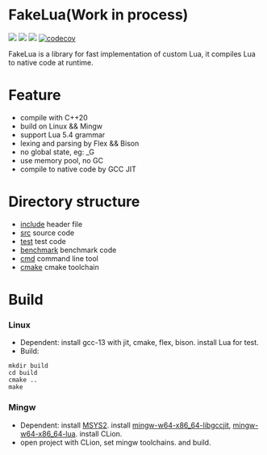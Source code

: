 # FakeLua(Work in process)
[<img src="https://img.shields.io/github/license/esrrhs/fakelua">](https://github.com/esrrhs/fakelua)
[<img src="https://img.shields.io/github/languages/top/esrrhs/fakelua">](https://github.com/esrrhs/fakelua)
[<img src="https://img.shields.io/github/actions/workflow/status/esrrhs/fakelua/build.yml?branch=master">](https://github.com/esrrhs/fakelua/actions)
[![codecov](https://codecov.io/gh/esrrhs/fakelua/graph/badge.svg?token=9ZCUH1Q632)](https://codecov.io/gh/esrrhs/fakelua)

FakeLua is a library for fast implementation of custom Lua, it compiles Lua to native code at runtime.

# Feature
* compile with C++20
* build on Linux && Mingw
* support Lua 5.4 grammar
* lexing and parsing by Flex && Bison
* no global state, eg: _G
* use memory pool, no GC
* compile to native code by GCC JIT

# Directory structure
* [include](./include) header file
* [src](./src) source code
* [test](./test) test code
* [benchmark](./benchmark) benchmark code
* [cmd](./cmd) command line tool
* [cmake](./cmake) cmake toolchain

# Build
### Linux
* Dependent: install gcc-13 with jit, cmake, flex, bison. install Lua for test.
* Build: 
```shell
mkdir build
cd build
cmake ..
make
```

### Mingw
* Dependent: install [MSYS2](https://www.msys2.org). install [mingw-w64-x86_64-libgccjit](https://packages.msys2.org/package/mingw-w64-x86_64-libgccjit), [mingw-w64-x86_64-lua](https://packages.msys2.org/package/mingw-w64-x86_64-lua). install CLion.
* open project with CLion, set mingw toolchains. and build.
